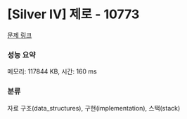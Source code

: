 # [Silver IV] 제로 - 10773 

[문제 링크](https://www.acmicpc.net/problem/10773) 

### 성능 요약

메모리: 117844 KB, 시간: 160 ms

### 분류

자료 구조(data_structures), 구현(implementation), 스택(stack)


